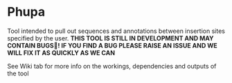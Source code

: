 # Phupa
Tool intended to pull out sequences and annotations between insertion sites specified by the user.
**THIS TOOL IS STILL IN DEVELOPMENT AND MAY CONTAIN BUGS🐛! IF YOU FIND A BUG PLEASE RAISE AN ISSUE AND WE WILL FIX IT AS QUICKLY AS WE CAN**

See Wiki tab for more info on the workings, dependencies and outputs of the tool

